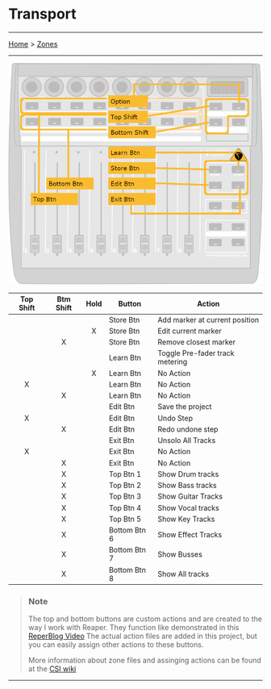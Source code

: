 # Transport

---

[Home](../) > [Zones](./)

---

![logo](../assets/zones-buttons.png)

| Top Shift | Btm Shift | Hold   | Button | Action |
|:---------:|:---------:|:------:|--------|--------|
|           |           |        | Store Btn | Add marker at current position |
|           |           | X      | Store Btn | Edit current marker |
|           | X         |        | Store Btn | Remove closest marker |
|           |           |        | Learn Btn | Toggle Pre-fader track metering |
|           |           | X      | Learn Btn | No Action  |
| X         |           |        | Learn Btn | No Action  |
|           | X         |        | Learn Btn | No Action  |
|           |           |        | Edit Btn | Save the project |
| X         |           |        | Edit Btn | Undo Step |
|           | X         |        | Edit Btn | Redo undone step |
|           |           |        | Exit Btn | Unsolo All Tracks |
| X         |           |        | Exit Btn | No Action  |
|           | X         |        | Exit Btn | No Action |
|           | X         |        | Top Btn 1 | Show Drum tracks |
|           | X         |        | Top Btn 2 | Show Bass tracks |
|           | X         |        | Top Btn 3 | Show Guitar Tracks |
|           | X         |        | Top Btn 4 | Show Vocal tracks |
|           | X         |        | Top Btn 5 | Show Key Tracks |
|           | X         |        | Bottom Btn 6 | Show Effect Tracks |
|           | X         |        | Bottom Btn 7 | Show Busses |
|           | X         |        | Bottom Btn 8 | Show All tracks |

> ### Note
>
> The top and bottom buttons are custom actions and are created to the way I work with Reaper.
> They function like demonstrated in this [ReperBlog Video](https://reaperblog.net/2015/11/video-follow-track-visibility-with-the-bcf2000/)
> The actual action files are added in this project, but you can easily assign other actions to these buttons.
> 
> More information about zone files and assinging actions can be found at the [CSI wiki](https://github.com/malcolmgroves/reaper_csi/wiki/Zones)

---